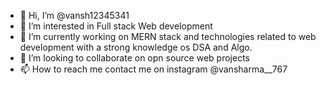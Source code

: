 - 👋 Hi, I’m @vansh12345341
- 👀 I’m interested in Full stack Web development 
- 🌱 I’m currently working on MERN stack and technologies related to web development with a strong knowledge os DSA and Algo.
- 💞️ I’m looking to collaborate on opn source web projects
- 📫 How to reach me contact me on instagram @vansharma__767

<!---
vansh12345341/vansh12345341 is a ✨ special ✨ repository because its `README.md` (this file) appears on your GitHub profile.
You can click the Preview link to take a look at your changes.
--->
